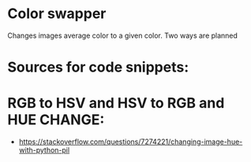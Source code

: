 # Color swapper
 Changes images average color to a given color. Two ways are planned

#   Sources for code snippets:
# RGB to HSV and HSV to RGB and HUE CHANGE:
- https://stackoverflow.com/questions/7274221/changing-image-hue-with-python-pil